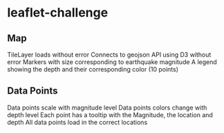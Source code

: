 # leaflet-challenge

## Map
 TileLayer loads without error
 Connects to geojson API using D3 without error
 Markers with size corresponding to earthquake magnitude
 A legend showing the depth and their corresponding color (10 points)

## Data Points
Data points scale with magnitude level 
Data points colors change with depth level 
Each point has a tooltip with the Magnitude, the location and depth
All data points load in the correct locations 
